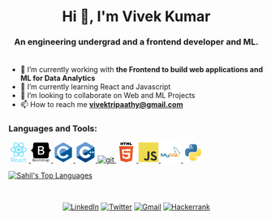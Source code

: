 <h1 align="center">Hi 👋, I'm Vivek Kumar</h1>
<h3 align="center">An engineering undergrad and a frontend developer and ML.<br /><br />
</h3>

- 🔭 I’m currently working with **the Frontend to build web applications and ML for Data Analytics**
- 🌱 I’m currently learning React and Javascript
- 👯 I’m looking to collaborate on Web and ML Projects
- 📫 How to reach me **vivektripaathy@gmail.com**


<h3 align="left">Languages and Tools:</h3>
<p align="left"> 
 <a href="https://reactjs.org/" target="_blank"> <img src="https://raw.githubusercontent.com/devicons/devicon/master/icons/react/react-original-wordmark.svg" alt="react" width="40" height="40"/> </a> 
 <a href="https://getbootstrap.com" target="_blank"> <img src="https://raw.githubusercontent.com/devicons/devicon/master/icons/bootstrap/bootstrap-plain-wordmark.svg" alt="bootstrap" width="40" height="40"/> </a> 
 <a href="https://www.cprogramming.com/" target="_blank"> 
 <img src="https://raw.githubusercontent.com/devicons/devicon/master/icons/c/c-original.svg" alt="c" width="40" height="40"/> </a> 
 <a href="https://www.w3schools.com/cpp/" target="_blank"> <img src="https://raw.githubusercontent.com/devicons/devicon/master/icons/cplusplus/cplusplus-original.svg" alt="cplusplus" width="40" height="40"/> </a>
<a href="https://git-scm.com/" target="_blank"> <img src="https://www.vectorlogo.zone/logos/git-scm/git-scm-icon.svg" alt="git" width="40" height="40"/> </a> <a href="https://www.w3.org/html/" target="_blank"> <img src="https://raw.githubusercontent.com/devicons/devicon/master/icons/html5/html5-original-wordmark.svg" alt="html5" width="40" height="40"/> </a> <a href="https://developer.mozilla.org/en-US/docs/Web/JavaScript" target="_blank"> <img src="https://raw.githubusercontent.com/devicons/devicon/master/icons/javascript/javascript-original.svg" alt="javascript" width="40" height="40"/> </a>  <a href="https://www.mysql.com/" target="_blank"> <img src="https://raw.githubusercontent.com/devicons/devicon/master/icons/mysql/mysql-original-wordmark.svg" alt="mysql" width="40" height="40"/> </a>  <a href="https://www.python.org" target="_blank"> <img src="https://raw.githubusercontent.com/devicons/devicon/master/icons/python/python-original.svg" alt="python" width="40" height="40"/> </a></p>

 <a href="https://github.com/anuraghazra/github-readme-stats"><img alt="Sahil's Top Languages" src="https://github-readme-stats.vercel.app/api/top-langs/?username=sahiljena&layout=compact&theme=github_dark&hide_border=true" /></a>

<br/>
<p align="center">
<a href="https://www.linkedin.com/in/vivektripathi20/"><img alt="LinkedIn" title="LinkedIn" src="https://img.shields.io/badge/-LinkedIn-0077B5?style=for-the-badge&logo=linkedin&logoColor=white"/></a>
<a href=" "><img alt="Twitter" title="Twitter" src="https://img.shields.io/badge/-Twitter-1DA1F2?style=for-the-badge&logo=twitter&logoColor=white"/></a>
<a href="mailto:vivektripaathy@gmail.com"><img alt="Gmail" title="Mail" src="https://img.shields.io/badge/-Gmail-F0F6FC?style=for-the-badge&logo=gmail&logoColor=#EA4335"/></a>
<a href="https://www.hackerrank.com/vivektripaathy"><img src="https://img.shields.io/badge/-Hackerrank-2EC866?style=for-the-badge&logo=HackerRank&logoColor=white" alt="Hackerrank" title="Hackerrank"></a>
 </p>


<br/>
